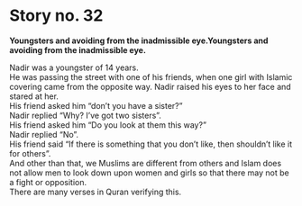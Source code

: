 Story no. 32
============

**Youngsters and avoiding from the inadmissible eye.Youngsters and
avoiding from the inadmissible eye.**

Nadir was a youngster of 14 years.  
 He was passing the street with one of his friends, when one girl with
Islamic covering came from the opposite way. Nadir raised his eyes to
her face and stared at her.  
 His friend asked him “don’t you have a sister?”  
 Nadir replied “Why? I’ve got two sisters”.  
 His friend asked him “Do you look at them this way?”  
 Nadir replied “No”.  
 His friend said “If there is something that you don’t like, then
shouldn’t like it for others”.  
 And other than that, we Muslims are different from others and Islam
does not allow men to look down upon women and girls so that there may
not be a fight or opposition.  
 There are many verses in Quran verifying this.


